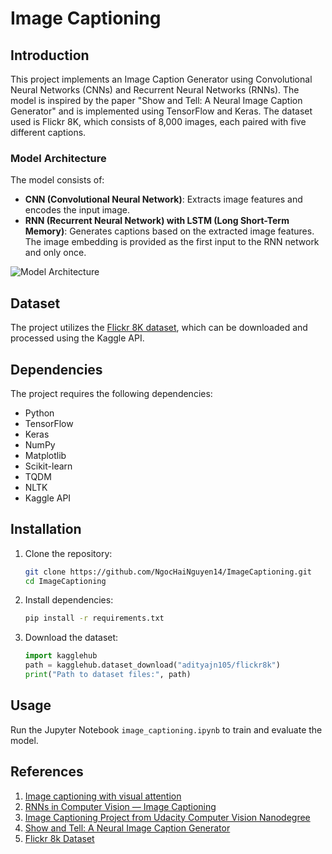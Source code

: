 # Image Captioning

## Introduction
This project implements an Image Caption Generator using Convolutional Neural Networks (CNNs) and Recurrent Neural Networks (RNNs). The model is inspired by the paper "Show and Tell: A Neural Image Caption Generator" and is implemented using TensorFlow and Keras. The dataset used is Flickr 8K, which consists of 8,000 images, each paired with five different captions.

### Model Architecture
The model consists of:
- **CNN (Convolutional Neural Network)**: Extracts image features and encodes the input image.
- **RNN (Recurrent Neural Network) with LSTM (Long Short-Term Memory)**: Generates captions based on the extracted image features. The image embedding is provided as the first input to the RNN network and only once.

![Model Architecture](https://github.com/raunak222/Image-Captioning/raw/master/Image/decoder.png)

## Dataset
The project utilizes the [Flickr 8K dataset](https://www.kaggle.com/adityajn105/flickr8k), which can be downloaded and processed using the Kaggle API.

## Dependencies
The project requires the following dependencies:
- Python
- TensorFlow
- Keras
- NumPy
- Matplotlib
- Scikit-learn
- TQDM
- NLTK
- Kaggle API

## Installation
1. Clone the repository:
   ```bash
   git clone https://github.com/NgocHaiNguyen14/ImageCaptioning.git
   cd ImageCaptioning
   ```
2. Install dependencies:
   ```bash
   pip install -r requirements.txt
   ```
3. Download the dataset:
   ```python
   import kagglehub
   path = kagglehub.dataset_download("adityajn105/flickr8k")
   print("Path to dataset files:", path)
   ```

## Usage
Run the Jupyter Notebook `image_captioning.ipynb` to train and evaluate the model.

## References
1. [Image captioning with visual attention](https://www.tensorflow.org/tutorials/text/image_captioning)
2. [RNNs in Computer Vision — Image Captioning](https://thinkautonomous.medium.com/rnns-in-computer-vision-image-captioning-597d5e1321d1)
3. [Image Captioning Project from Udacity Computer Vision Nanodegree](https://github.com/raunak222/Image-Captioning)
4. [Show and Tell: A Neural Image Caption Generator](https://arxiv.org/pdf/1411.4555.pdf)
5. [Flickr 8k Dataset](https://www.kaggle.com/adityajn105/flickr8k)
